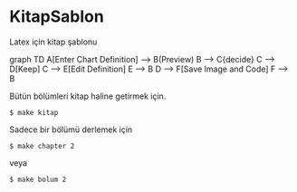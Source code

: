 # KitapSablon
Latex için kitap şablonu


graph TD
    A[Enter Chart Definition] --> B(Preview)
    B --> C{decide}
    C --> D[Keep]
    C --> E[Edit Definition]
    E --> B
    D --> F[Save Image and Code]
    F --> B



Bütün bölümleri kitap haline getirmek için.

``$ make kitap``

Sadece bir bölümü derlemek için

``$ make chapter 2``

veya

``$ make bolum 2``
